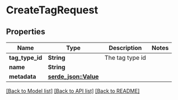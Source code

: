 # CreateTagRequest

## Properties

Name | Type | Description | Notes
------------ | ------------- | ------------- | -------------
**tag_type_id** | **String** | The tag type id | 
**name** | **String** |  | 
**metadata** | [**serde_json::Value**](.md) |  | 

[[Back to Model list]](../README.md#documentation-for-models) [[Back to API list]](../README.md#documentation-for-api-endpoints) [[Back to README]](../README.md)


